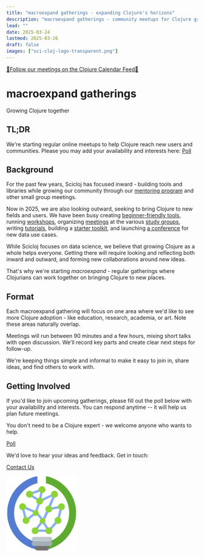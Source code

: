 ```yaml
---
title: "macroexpand gatherings - expanding Clojure's horizons"
description: "macroexpand gatherings - community meetups for Clojure growth"
lead: ""
date: 2025-03-24
lastmod: 2025-03-26
draft: false
images: ["sci-cloj-logo-transparent.png"]
---
```


[📅Follow our meetings on the Clojure Calendar Feed📅](/docs/community/events/)

# macroexpand gatherings

Growing Clojure together

## TL;DR
We're starting regular online meetups to help Clojure reach new users and communities. Please you may add your availability and interests here:
<a class="btn btn-primary btn-lg px-4 mb-2" href="https://forms.gle/6JYyCdLfwsgvV8fC7" role="button">Poll</a>

## Background

For the past few years, Scicloj has focused inward - building tools and libraries while growing our community through our [mentoring program](https://scicloj.github.io/docs/community/groups/open-source-mentoring/) and other small group meetings.

Now in 2025, we are also looking outward, seeking to bring Clojure to new fields and users. We have been busy creating [beginner-friendly tools](https://www.youtube.com/watch?v=tDz1x2d65C0), running [workshops](https://bobkonf.de/2025/howe.html), organizing [meetings](https://scicloj.github.io/docs/community/events/) at the various [study groups](https://scicloj.github.io/docs/community/groups/), writing [tutorials](https://scicloj.github.io/clojure-data-tutorials/), building a [starter toolkit](https://scicloj.github.io/noj/), and launching [a conference](https://scicloj.github.io/docs/community/groups/scinoj-light/) for new data use cases.

While Scicloj focuses on data science, we believe that growing Clojure as a whole helps everyone. Getting there will require looking and reflecting both inward and outward, and forming new collaborations around new ideas.

That's why we're starting *macroexpand* - regular gatherings where Clojurians can work together on bringing Clojure to new places.

## Format

Each macroexpand gathering will focus on one area where we'd like to see more Clojure adoption - like education, research, academia, or art. Note these areas naturally overlap.

Meetings will run between 90 minutes and a few hours, mixing short talks with open discussion. We'll record key parts and create clear next steps for follow-up.

We're keeping things simple and informal to make it easy to join in, share ideas, and find others to work with.

## Getting Involved

If you'd like to join upcoming gatherings, please fill out the poll below with your availability and interests. You can respond anytime -- it will help us plan future meetings.

You don't need to be a Clojure expert - we welcome anyone who wants to help.

<a class="btn btn-primary btn-lg px-4 mb-2" href="https://forms.gle/6JYyCdLfwsgvV8fC7" role="button">Poll</a>

We'd love to hear your ideas and feedback. Get in touch:

<a class="btn btn-primary btn-lg px-4 mb-2" href="/docs/community/contact/" role="button">Contact Us</a>

<img src="sci-cloj-logo-transparent.svg" alt="Scicloj logo" style="height:200px;"/>
